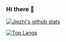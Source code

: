 ### Hi there 👋
[![Jiezhi's github stats](https://github-readme-stats.vercel.app/api?username=Jiezhi)](https://github.com/Jiezhi/github-readme-stats)

[![Top Langs](https://github-readme-stats.vercel.app/api/top-langs/?username=Jiezhi)](https://github.com/Jiezhi/github-readme-stats)
<!--
**Jiezhi/Jiezhi** is a ✨ _special_ ✨ repository because its `README.md` (this file) appears on your GitHub profile.

Here are some ideas to get you started:

- 🔭 I’m currently working on ...
- 🌱 I’m currently learning ...
- 👯 I’m looking to collaborate on ...
- 🤔 I’m looking for help with ...
- 💬 Ask me about ...
- 📫 How to reach me: ...
- 😄 Pronouns: ...
- ⚡ Fun fact: ...
-->
